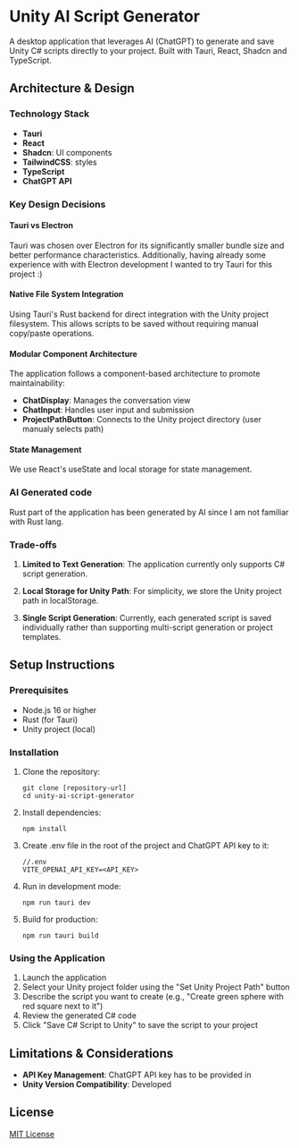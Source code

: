 # Unity AI Script Generator

A desktop application that leverages AI (ChatGPT) to generate and save Unity C# scripts directly to your project. Built with Tauri, React, Shadcn and TypeScript.


## Architecture & Design

### Technology Stack

- **Tauri**
- **React**
- **Shadcn**: UI components
- **TailwindCSS**: styles
- **TypeScript**
- **ChatGPT API**

### Key Design Decisions

#### Tauri vs Electron
Tauri was chosen over Electron for its significantly smaller bundle size and better performance characteristics. Additionally, having already some experience with with Electron development I wanted to try Tauri for this project :)

#### Native File System Integration
Using Tauri's Rust backend for direct integration with the Unity project filesystem. This allows scripts to be saved without requiring manual copy/paste operations.

#### Modular Component Architecture
The application follows a component-based architecture to promote maintainability:
- **ChatDisplay**: Manages the conversation view
- **ChatInput**: Handles user input and submission
- **ProjectPathButton**: Connects to the Unity project directory (user manualy selects path)

#### State Management
We use React's useState and local storage for state management.

### AI Generated code
Rust part of the application has been generated by AI since I am not familiar with Rust lang.

### Trade-offs

1. **Limited to Text Generation**: The application currently only supports C# script generation.

2. **Local Storage for Unity Path**: For simplicity, we store the Unity project path in localStorage.

3. **Single Script Generation**: Currently, each generated script is saved individually rather than supporting multi-script generation or project templates.

## Setup Instructions

### Prerequisites
- Node.js 16 or higher
- Rust (for Tauri)
- Unity project (local)

### Installation

1. Clone the repository:
   ```
   git clone [repository-url]
   cd unity-ai-script-generator
   ```

2. Install dependencies:
   ```
   npm install
   ```

3. Create .env file in the root of the project and ChatGPT API key to it:
   ```
   //.env
   VITE_OPENAI_API_KEY=<API_KEY>
   ```   

4. Run in development mode:
   ```
   npm run tauri dev
   ```

5. Build for production:
   ```
   npm run tauri build
   ```

### Using the Application

1. Launch the application
2. Select your Unity project folder using the "Set Unity Project Path" button
3. Describe the script you want to create (e.g., "Create green sphere with red square next to it")
4. Review the generated C# code
5. Click "Save C# Script to Unity" to save the script to your project

## Limitations & Considerations

- **API Key Management**: ChatGPT API key has to be provided in 
- **Unity Version Compatibility**: Developed

## License

[MIT License](LICENSE)
